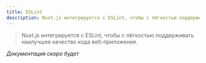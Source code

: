 ```yaml
---
title: ESLint
description: Nuxt.js интегрируется с ESLint, чтобы с лёгкостью поддерживать наилучшее качество кода веб-приложения.
---
```


> Nuxt.js интегрируется с ESLint, чтобы с лёгкостью поддерживать наилучшее качество кода веб-приложения.

*Документация скоро будет*

